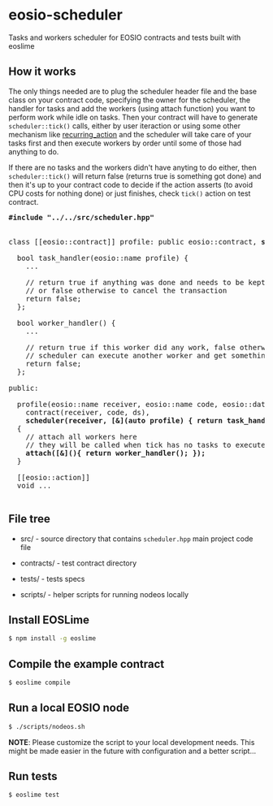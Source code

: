 # eosio-scheduler
Tasks and workers scheduler for EOSIO contracts and tests built with eoslime

## How it works

The only things needed are to plug the scheduler header file and the base class on your contract code, specifying the owner for the scheduler, the handler for tasks and add the workers (using attach function) you want to perform work while idle on tasks. Then your contract will have to generate `scheduler::tick()` calls, either by user iteraction or using some other mechanism like [recurring_action](https://github.com/decentrawise/eosio-recurring-action) and the scheduler will take care of your tasks first and then execute workers by order until some of those had anything to do.

If there are no tasks and the workers didn't have anyting to do either, then `scheduler::tick()` will return false (returns true is something got done) and then it's up to your contract code to decide if the action asserts (to avoid CPU costs for nothing done) or just finishes, check `tick()` action on test contract.

<pre>
<b>#include "../../src/scheduler.hpp"</b>


class [[eosio::contract]] profile: public eosio::contract, <b>scheduler<eosio::name></b> {

  bool task_handler(eosio::name profile) {
    ...

    // return true if anything was done and needs to be kept
    // or false otherwise to cancel the transaction
    return false;
  };

  bool worker_handler() {
    ...

    // return true if this worker did any work, false otherwise so that the
    // scheduler can execute another worker and get something done in this tick
    return false;
  };

public:

  profile(eosio::name receiver, eosio::name code, eosio::datastream<const char*> ds) :
    contract(receiver, code, ds),
    <b>scheduler<eosio::name>(receiver, [&](auto profile) { return task_handler(profile); })</b>
  {
    // attach all workers here
    // they will be called when tick has no tasks to execute
    <b>attach([&](){ return worker_handler(); });</b>
  }

  [[eosio::action]]
  void ...

</pre>

## File tree

- src/ - source directory that contains `scheduler.hpp` main project code file

- contracts/ - test contract directory

- tests/ - tests specs

- scripts/ - helper scripts for running nodeos locally

## Install EOSLime
```bash
$ npm install -g eoslime
```

## Compile the example contract
```bash
$ eoslime compile
```

## Run a local EOSIO node
```bash
$ ./scripts/nodeos.sh
```
**NOTE**: Please customize the script to your local development needs. This might be made
easier in the future with configuration and a better script...

## Run tests
```bash
$ eoslime test
```
